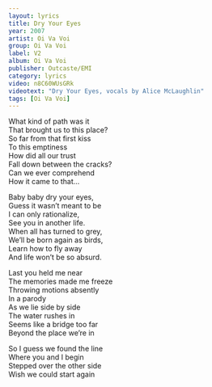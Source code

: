 ```yaml
---
layout: lyrics
title: Dry Your Eyes
year: 2007
artist: Oi Va Voi
group: Oi Va Voi
label: V2
album: Oi Va Voi
publisher: Outcaste/EMI
category: lyrics
video: n8C60WUsGRk
videotext: "Dry Your Eyes, vocals by Alice McLaughlin"
tags: [Oi Va Voi]
---
```

What kind of path was it  
That brought us to this place?  
So far from that first kiss  
To this emptiness  
How did all our trust  
Fall down between the cracks?  
Can we ever comprehend  
How it came to that…  
  
Baby baby dry your eyes,  
Guess it wasn’t meant to be  
I can only rationalize,  
See you in another life.  
When all has turned to grey,  
We’ll be born again as birds,  
Learn how to fly away  
And life won’t be so absurd.  
  
Last you held me near  
The memories made me freeze  
Throwing motions absently  
In a parody  
As we lie side by side  
The water rushes in  
Seems like a bridge too far   
Beyond the place we’re in  
  
So I guess we found the line  
Where you and I begin  
Stepped over the other side  
Wish we could start again  
